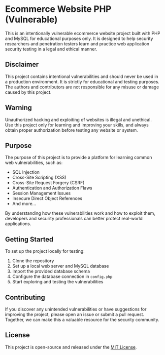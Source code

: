# Ecommerce Website PHP (Vulnerable)

This is an intentionally vulnerable ecommerce website project built with PHP and MySQL for educational purposes only. It is designed to help security researchers and penetration testers learn and practice web application security testing in a legal and ethical manner.

## Disclaimer

This project contains intentional vulnerabilities and should never be used in a production environment. It is strictly for educational and testing purposes. The authors and contributors are not responsible for any misuse or damage caused by this project.

## Warning

Unauthorized hacking and exploiting of websites is illegal and unethical. Use this project only for learning and improving your skills, and always obtain proper authorization before testing any website or system.

## Purpose

The purpose of this project is to provide a platform for learning common web vulnerabilities, such as:
- SQL Injection
- Cross-Site Scripting (XSS)
- Cross-Site Request Forgery (CSRF)
- Authentication and Authorization Flaws
- Session Management Issues
- Insecure Direct Object References
- And more...

By understanding how these vulnerabilities work and how to exploit them, developers and security professionals can better protect real-world applications.

## Getting Started

To set up the project locally for testing:

1. Clone the repository
2. Set up a local web server and MySQL database
3. Import the provided database schema
4. Configure the database connection in `config.php`
5. Start exploring and testing the vulnerabilities

## Contributing

If you discover any unintended vulnerabilities or have suggestions for improving the project, please open an issue or submit a pull request. Together, we can make this a valuable resource for the security community.

## License

This project is open-source and released under the [MIT License](LICENSE).
